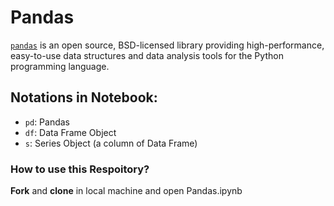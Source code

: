# Pandas
[`pandas`](https://pandas.pydata.org/pandas-docs/stable/) is an open source, BSD-licensed library providing high-performance, easy-to-use data structures and data analysis tools for the Python programming language.

## Notations in Notebook:
* `pd`: Pandas
* `df`: Data Frame Object
* `s`: Series Object (a column of Data Frame)

### How to use this Respoitory?
**Fork** and **clone** in local machine and open Pandas.ipynb

